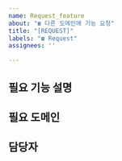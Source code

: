 ```yaml
---
name: Request_feature
about: "☎️ 다른 도메인에 기능 요청"
title: "[REQUEST]"
labels: "☎️ Request"
assignees: ''

---
```


## 필요 기능 설명

## 필요 도메인

## 담당자
